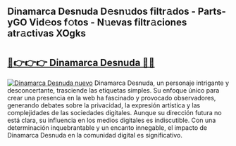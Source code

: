 ## Dinamarca Desnuda D𝚎sn𝚞dos filtr𝚊dos - Parts-yGO Vid𝚎os f𝚘tos - N𝚞evas filtr𝚊ciones atr𝚊ctivas XOgks

# <h2><a href="http://mb5ciga.tromn.icu/?c=Dinamarca+Desnuda">🔗👉👉👉 Dinamarca Desnuda 🔗🔗</a></h2>

[![Dinamarca Desnuda nuevo](https://i.imgur.com/pEAQMta.gif)](http://mb5ciga.tromn.icu/?c=Dinamarca+Desnuda)
Dinamarca Desnuda, un personaje intrigante y desconcertante, trasciende las etiquetas simples. Su enfoque único para crear una presencia en la web ha fascinado y provocado observadores, generando debates sobre la privacidad, la expresión artística y las complejidades de las sociedades digitales. Aunque su dirección futura no está clara, su influencia en los medios digitales es indiscutible. Con una determinación inquebrantable y un encanto innegable, el impacto de Dinamarca Desnuda en la comunidad digital es significativo.
